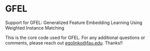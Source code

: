 # GFEL
Support for GFEL: Generalized Feature Embedding Learning Using Weighted Instance Matching

This is the core code used for GFEL. For any additional questions or comments, please reach out egolinko@fau.edu. Thanks!!
